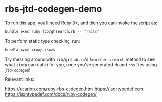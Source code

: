 # rbs-jtd-codegen-demo

To run this app, you'll need Ruby 3+, and then you can invoke the script as:

```bash
bundle exec ruby lib/ghsearch.rb -- "rails"
```

To perform static type checking, run:

```bash
bundle exec steep check
```

Try messing around with `lib/github.rb`'s `Searcher::search` method to see what
`steep` can catch for you, once you've generated `rb` and `rbs` files using
`jtd-codegen`!

Relevant links:

https://ucarion.com/ruby-rbs-codegen.html
https://jsontypedef.com
https://jsontypedef.com/docs/ruby-codegen/
